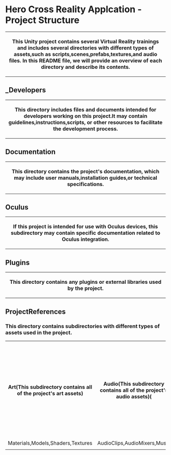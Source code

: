 <!DOCTYPE html>
<html>
<body>
<h1>Hero Cross Reality Applcation - Project Structure</h2>
<table><tr>
<th><p>
This Unity project contains several Virtual Reality trainings and includes several
directories with different types of assets,such as scripts,scenes,prefabs,textures,and
audio files. In this README file, we will provide an overview of each directory and describe
its contents.

</th> </tr> </p> </table>
<h2>_Developers</h2>
<table><tr>
<th><p>
This directory includes files and documents intended for developers
working on this project.It may contain guidelines,instructions,scripts,
or other resources to facilitate the development process.
 
</th> </tr> </p> </table>
</table>
<h2>Documentation</h2>
<table><tr><th><p>

This directory contains the project's documentation,
which may include user manuals,installation guides,or technical specifications.

</th> </tr> </p> </table>
</table>
<h2>Oculus</h2>
<table><tr>
<th><p>

If this project is intended for use with Oculus devices,
this subdirectory may contain specific documentation related to 
Oculus integration.

</th> </tr> </p> </table>
</table>
<h2> Plugins </h2>
<table><tr>
<th><p>

This directory contains any plugins or external libraries used by the project.

</th> </tr> </p> </table>


<h2>ProjectReferences </h2>

<h3>
This directory contains subdirectories with different types of assets used in the project.
</h3>

</th> </tr> </p> </table>

<table>
  <tr>
    <th>Art(This subdirectory contains all of the project's art assets)</th>
    <th>Audio(This subdirectory contains all of the project's audio assets)(</th>
    <th>Prefabs(This subdirectory contains all of the project's prefabs,
which are reusable game objects that can be used to quickly add 
functionality to a scene)</th>
	<th>Scripts(This subdirectory contains all of the project's scripts, which are used to define the game's logic and functionality) </th>
	<th>Resources(This directory contains miscellaneous resources that do not fit into any of the other directories, such as fonts, sprites, or configuration files) </th>
	<th>Scenes(This directory contains all of the project's scenes, which are the individual levels or screens that make up the game) </th>
  </tr>
  <tr>
    <td>Materials,Models,Shaders,Textures</td>
    <td>AudioClips,AudioMixers,Music</td>
    <td> </td>
	<td> </td>
	<td> </td>
  </tr>
  <tr>
    <td></td>
    <td></td>
    <td></td>
  </tr>
</table>
</body>
</html>
